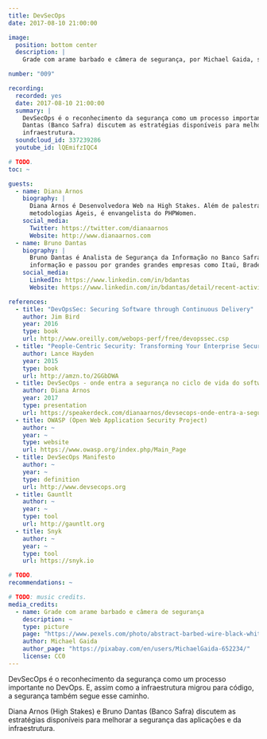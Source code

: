 ```yaml
---
title: DevSecOps
date: 2017-08-10 21:00:00

image:
  position: bottom center
  description: |
    Grade com arame barbado e câmera de segurança, por Michael Gaida, sob domínio público.

number: "009"

recording:
  recorded: yes
  date: 2017-08-10 21:00:00
  summary: |
    DevSecOps é o reconhecimento da segurança como um processo importante no DevOps. Diana Arnos (High Stakes) e Bruno
    Dantas (Banco Safra) discutem as estratégias disponíveis para melhorar a segurança das aplicações e da
    infraestrutura.
  soundcloud_id: 337239286
  youtube_id: lQEmifzIQC4

# TODO.
toc: ~

guests:
  - name: Diana Arnos
    biography: |
      Diana Arnos é Desenvolvedora Web na High Stakes. Além de palestrante e entusiasta em segurança da informação e
      metodologias Ágeis, é envangelista do PHPWomen.
    social_media:
      Twitter: https://twitter.com/dianaarnos
      Website: http://www.dianaarnos.com
  - name: Bruno Dantas
    biography: |
      Bruno Dantas é Analista de Segurança da Informação no Banco Safra. Há 5 anos trabalha com foco em segurança da
      informação e passou por grandes grandes empresas como Itaú, Bradesco e Dow Chemical.
    social_media:
      LinkedIn: https://www.linkedin.com/in/bdantas
      Website: https://www.linkedin.com/in/bdantas/detail/recent-activity/posts

references:
  - title: "DevOpsSec: Securing Software through Continuous Delivery"
    author: Jim Bird
    year: 2016
    type: book
    url: http://www.oreilly.com/webops-perf/free/devopssec.csp
  - title: "People-Centric Security: Transforming Your Enterprise Security Culture"
    author: Lance Hayden
    year: 2015
    type: book
    url: http://amzn.to/2GGbDWA
  - title: DevSecOps - onde entra a segurança no ciclo de vida do software?
    author: Diana Arnos
    year: 2017
    type: presentation
    url: https://speakerdeck.com/dianaarnos/devsecops-onde-entra-a-seguranca-no-ciclo-de-vida-do-software
  - title: OWASP (Open Web Application Security Project)
    author: ~
    year: ~
    type: website
    url: https://www.owasp.org/index.php/Main_Page
  - title: DevSecOps Manifesto
    author: ~
    year: ~
    type: definition
    url: http://www.devsecops.org
  - title: Gauntlt
    author: ~
    year: ~
    type: tool
    url: http://gauntlt.org
  - title: Snyk
    author: ~
    year: ~
    type: tool
    url: https://snyk.io

# TODO.
recommendations: ~

# TODO: music credits.
media_credits:
  - name: Grade com arame barbado e câmera de segurança
    description: ~
    type: picture
    page: "https://www.pexels.com/photo/abstract-barbed-wire-black-white-black-and-white-274886/"
    author: Michael Gaida
    author_page: "https://pixabay.com/en/users/MichaelGaida-652234/"
    license: CC0
---
```


DevSecOps é o reconhecimento da segurança como um processo importante no DevOps. E, assim como a infraestrutura migrou
para código, a segurança também segue esse caminho.

Diana Arnos (High Stakes) e Bruno Dantas (Banco Safra) discutem as estratégias disponíveis para melhorar a segurança
das aplicações e da infraestrutura.
